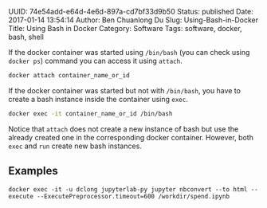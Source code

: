UUID: 74e54add-e64d-4e6d-897a-cd7bf33d9b50
Status: published
Date: 2017-01-14 13:54:14
Author: Ben Chuanlong Du
Slug: Using-Bash-in-Docker
Title: Using Bash in Docker
Category: Software
Tags: software, docker, bash, shell


If the docker container was started using `/bin/bash` 
(you can check using `docker ps`) command you can access it using `attach`. 
```bash
docker attach container_name_or_id
```
If the docker container was started but not with `/bin/bash`,
you have to create a bash instance inside the container using `exec`.
```bash
docker exec -it container_name_or_id /bin/bash 
```
Notice that `attach` does not create a new instance of bash 
but use the already created one in the corresponding docker container.
However, 
both `exec` and `run` create new bash instances.

## Examples
```
docker exec -it -u dclong jupyterlab-py jupyter nbconvert --to html --execute --ExecutePreprocessor.timeout=600 /workdir/spend.ipynb 
```